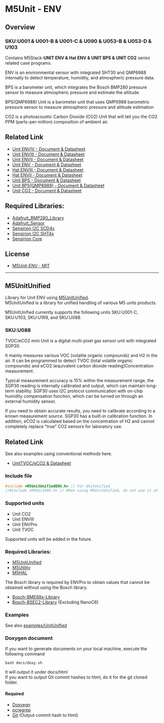 # M5Unit - ENV

## Overview

### SKU:U001 & U001-B & U001-C & U090 & U053-B & U053-D & U103

Contains M5Stack-**UNIT ENV & Hat ENV & UNIT BPS & UNIT CO2** series related case programs.

ENV is an environmental sensor with integrated SHT30 and QMP6988 internally to detect temperature, humidity, and atmospheric pressure data.

BPS is a barometer unit, which integrates the Bosch BMP280 pressure sensor to measure atmospheric pressure and estimate the altitude.

BPS(QMP6988) Unit is a barometer unit that uses QMP6988 barometric pressure sensor to measure atmospheric pressure and altitude estimation

CO2 is a photoacoustic Carbon Dioxide (CO2) Unit that will tell you the CO2 PPM (parts-per-million) composition of ambient air.

## Related Link

- [Unit ENVIV - Document & Datasheet](https://docs.m5stack.com/en/unit/ENV%E2%85%A3%20Unit)
- [Unit ENVIII - Document & Datasheet](https://docs.m5stack.com/en/unit/envIII)
- [Unit ENVII - Document & Datasheet](https://docs.m5stack.com/en/unit/envII)
- [Unit ENV - Document & Datasheet](https://docs.m5stack.com/en/unit/env)
- [Hat ENVIII - Document & Datasheet](https://docs.m5stack.com/en/hat/hat_envIII)
- [Hat ENVII - Document & Datasheet](https://docs.m5stack.com/en/hat/hat_envII)
- [Unit BPS - Document & Datasheet](https://docs.m5stack.com/en/unit/bps)
- [Unit BPS(QMP6988) - Document & Datasheet](https://docs.m5stack.com/en/unit/BPS(QMP6988))
- [Unit CO2 - Document & Datasheet](https://docs.m5stack.com/en/unit/co2)

## Required Libraries:

- [Adafruit_BMP280_Library](https://github.com/adafruit/Adafruit_BMP280_Library)
- [Adafruit_Sensor](https://github.com/adafruit/Adafruit_Sensor)
- [Sensirion I2C SCD4x](https://github.com/Sensirion/arduino-i2c-scd4x)
- [Sensirion I2C SHT4x](https://github.com/Sensirion/arduino-i2c-sht4x)
- [Sensirion Core](https://github.com/Sensirion/arduino-core)

## License

- [M5Unit-ENV - MIT](LICENSE)

---

## M5UnitUnified
Library for Unit ENV using [M5UnitUnified](https://github.com/m5stack/M5UnitUnified).  
M5UnitUnified is a library for unified handling of various M5 units products.

M5UnitUnified currently supports the following units SKU:U001-C, SKU:U103, SKU:U169, and SKU:U088.

### SKU:U088

TVOC/eCO2 mini Unit is a digital multi-pixel gas sensor unit with integrated SGP30.

It mainly measures various VOC (volatile organic compounds) and H2 in the air. It can be programmed to detect TVOC (total volatile organic compounds) and eCO2 (equivalent carbon dioxide reading)Concentration measurement.

Typical measurement accuracy is 15% within the measurement range, the SGP30 reading is internally calibrated and output, which can maintain long-term stability. SGP30 uses I2C protocol communication with on-chip humidity compensation function, which can be turned on through an external humidity sensor.

If you need to obtain accurate results, you need to calibrate according to a known measurement source. SGP30 has a built-in calibration function. In addition, eCO2 is calculated based on the concentration of H2 and cannot completely replace "true" CO2 sensors for laboratory use.

## Related Link
See also examples using conventional methods here.

- [UnitTVOC/eCO2 & Datasheet](https://docs.m5stack.com/en/unit/tvoc)


### Include file
```cpp
#include <M5UnitUnifiedENV.h> // For UnitUnified
//#include <M5UnitENV.h> // When using M5UnitUnified, do not use it at the same time as conventional libraries
```
### Supported units 
- Unit CO2
- Unit ENVIII
- Unit ENVPro
- Unit TVOC

Supported units will be added in the future.

### Required Libraries:
- [M5UnitUnified](https://github.com/m5stack/M5UnitUnified)
- [M5Utility](https://github.com/m5stack/M5Utility)
- [M5HAL](https://github.com/m5stack/M5HAL)

The Bosch library is required by ENVPro to obtain values that cannot be obtained without using the Bosch library.
- [Bosch-BME68x-Library](https://github.com/boschsensortec/Bosch-BME68x-Library)
- [Bosch-BSEC2-Library](https://github.com/boschsensortec/Bosch-BSEC2-Library) (Excluding NanoC6)

### Examples
See also [examples/UnitUnified](examples/UnitUnified)

### Doxygen document
If you want to generate documents on your local machine, execute the following command

```
bash docs/doxy.sh
```

It will output it under docs/html  
If you want to output Git commit hashes to html, do it for the git cloned folder.

#### Required
- [Doxyegn](https://www.doxygen.nl/)
- [pcregrep](https://formulae.brew.sh/formula/pcre2)
- [Git](https://git-scm.com/) (Output commit hash to html)
